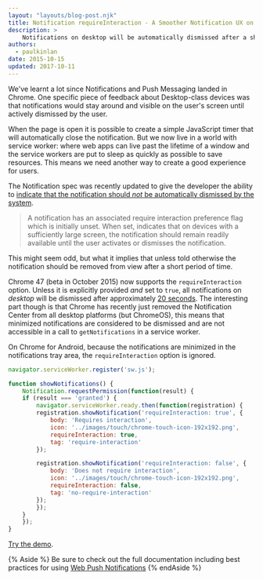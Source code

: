 ```yaml
---
layout: "layouts/blog-post.njk"
title: Notification requireInteraction - A Smoother Notification UX on Desktop
description: >
    Notifications on desktop will be automatically dismissed after a short period of time.
authors:
  - paulkinlan
date: 2015-10-15
updated: 2017-10-11
---
```


We've learnt a lot since Notifications and Push Messaging landed in Chrome. One
specific piece of feedback about Desktop-class devices was that notifications
would stay around and visible on the user's screen until actively dismissed by the user.

When the page is open it is possible to create a simple JavaScript timer that will automatically
close the notification. But we now live in a world with service worker: where web apps can
live past the lifetime of a window and the service workers are put to sleep as quickly as possible
to save resources. This means we need another way to create a good experience for users.

The Notification spec was recently updated to give the developer the ability to
[indicate that the notification should _not_ be automatically dismissed by the system](https://notifications.spec.whatwg.org/#require-interaction-preference-flag).

> A notification has an associated require interaction preference flag which is initially
> unset. When set, indicates that on devices with a sufficiently large screen, the notification
> should remain readily available until the user activates or dismisses the notification.

This might seem odd, but what it implies that unless told otherwise the notification
should be removed from view after a short period of time.

Chrome 47 (beta in October 2015) now supports the `requireInteraction` option. Unless it is explicitly
provided *and* set to `true`, all notifications on *desktop* will be dismissed after
approximately [20 seconds](https://crbug.com/530697#c9). The interesting part though is that Chrome has
recently just removed the Notification Center from all desktop platforms (but ChromeOS), this means that
minimized notifications are considered to be dismissed and are not accessible in a call to `getNotifications`
in a service worker.

On Chrome for Android, because the notifications are minimized in the notifications tray area, the
`requireInteraction` option is ignored.

```js
navigator.serviceWorker.register('sw.js');

function showNotifications() {
    Notification.requestPermission(function(result) {
    if (result === 'granted') {
        navigator.serviceWorker.ready.then(function(registration) {
        registration.showNotification('requireInteraction: true', {
            body: 'Requires interaction',
            icon: '../images/touch/chrome-touch-icon-192x192.png',
            requireInteraction: true,
            tag: 'require-interaction'
        });

        registration.showNotification('requireInteraction: false', {
            body: 'Does not require interaction',
            icon: '../images/touch/chrome-touch-icon-192x192.png',
            requireInteraction: false,
            tag: 'no-require-interaction'
        });
        });
    }
    });
}
```

[Try the demo](https://googlechrome.github.io/samples/notifications/requireInteraction.html).

{% Aside %}
Be sure to check out the full documentation including best practices for using [Web Push Notifications](https://developers.google.com/web/fundamentals/push-notifications)
{% endAside %}

